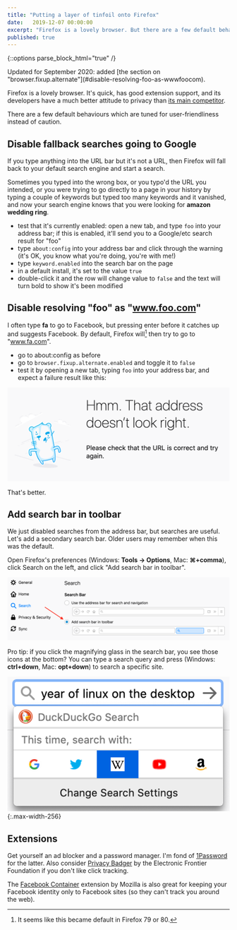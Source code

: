 ```yaml
---
title: "Putting a layer of tinfoil onto Firefox"
date:	2019-12-07 00:00:00
excerpt: "Firefox is a lovely browser. But there are a few default behaviours which are tuned for user-friendliness instead of caution."
published: true
---
```


{::options parse_block_html="true" /}
<p class="update"> Updated for September 2020: added [the section on "browser.fixup.alternate"](#disable-resolving-foo-as-wwwfoocom). </p>

Firefox is a lovely browser. It's quick, has good extension support, and its developers have a much better attitude to privacy than [its main competitor](https://en.wikipedia.org/wiki/Usage_share_of_web_browsers#/media/File:StatCounter-browser-ww-monthly-200901-201905.png).

There are a few default behaviours which are tuned for user-friendliness instead of caution.


## Disable fallback searches going to Google

If you type anything into the URL bar but it's not a URL, then Firefox will fall back to your default search engine and start a search.

Sometimes you typed into the wrong box, or you typo'd the URL you intended, or you were trying to go directly to a page in your history by typing a couple of keywords but typed too many keywords and it vanished, and now your search engine knows that you were looking for **amazon wedding ring**.

- test that it's currently enabled: open a new tab, and type `foo` into your address bar; if this is enabled, it'll send you to a Google/etc search result for "foo"
- type `about:config` into your address bar and click through the warning (it's OK, you know what you're doing, you're with me!)
- type `keyword.enabled` into the search bar on the page
- in a default install, it's set to the value `true`
- double-click it and the row will change value to `false` and the text will turn bold to show it's been modified

## Disable resolving "foo" as "www.foo.com"

I often type **fa** to go to Facebook, but pressing enter before it catches up and suggests Facebook. By default, Firefox will[^1] then try to go to "www.fa.com".

[^1]: It seems like this became default in Firefox 79 or 80.

- go to about:config as before
- go to `browser.fixup.alternate.enabled` and toggle it to `false`
- test it by opening a new tab, typing `foo` into your address bar, and expect a failure result like this:

![Screenshot of Firefox error page: "Please check that the URL is correct and try again."](/assets/images/firefox_fallback_search_disabled_error.png)

That's better.


## Add search bar in toolbar

We just disabled searches from the address bar, but searches are useful. Let's add a secondary search bar. Older users may remember when this was the default.

Open Firefox's preferences (Windows: **Tools -> Options**, Mac: **⌘+comma**), click Search on the left, and click "Add search bar in toolbar".

![Screenshot of Firefox settings pane and pointing to "Add search bar in toolbar"](/assets/images/firefox_add_search_bar.png)

Pro tip: if you click the magnifying glass in the search bar, you see those icons at the bottom? You can type a search query and press (Windows: **ctrl+down**, Mac: **opt+down**) to search a specific site.

![Screenshot of Firefox search showing the Wikipedia engine chosen](/assets/images/firefox_use_one_click_search.png){:.max-width-256}


## Extensions

Get yourself an ad blocker and a password manager. I'm fond of [1Password](https://1password.com) for the latter. Also consider [Privacy Badger](https://addons.mozilla.org/en-US/firefox/addon/privacy-badger17/) by the Electronic Frontier Foundation if you don't like click tracking.

The [Facebook Container](https://addons.mozilla.org/en-US/firefox/addon/facebook-container/) extension by Mozilla is also great for keeping your Facebook identity only to Facebook sites (so they can't track you around the web).
